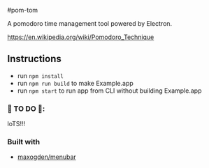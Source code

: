 #pom-tom

A pomodoro time management tool powered by Electron.

https://en.wikipedia.org/wiki/Pomodoro_Technique
## Instructions

- run `npm install`
- run `npm run build` to make Example.app
- run `npm start` to run app from CLI without building Example.app

### :construction: TO DO :construction::
loTS!!! 

### Built with

- [maxogden/menubar](https://github.com/maxogden/menubar)
